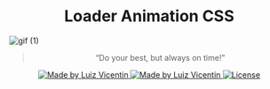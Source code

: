 <h1 align='center'>Loader Animation CSS</h1>

![gif (1)](https://github.com/luizvicentin/loaderAnimationCSS/blob/master/gif-maker.gif)

<blockquote align="center">“Do your best, but always on time!”</blockquote>

<p align="center">

  <a href="https://github.com/luizvicentin">
    <img alt="Made by Luiz Vicentin" src="https://img.shields.io/badge/made%20by-LuizVicentin-%23F8952D">
  </a>

  <a href="https://linkedin.com/in/luizvicentin/">
    <img alt="Made by Luiz Vicentin" src="https://img.shields.io/badge/-Linkedin-%230E7FC0">
  </a>

  <a href="LICENSE" >
    <img alt="License" src="https://img.shields.io/badge/license-MIT-%23F8952D">
  </a>

</p>

